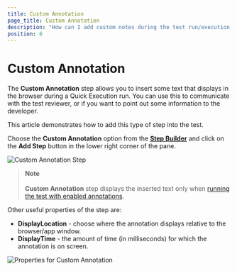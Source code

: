 ```yaml
---
title: Custom Annotation
page_title: Custom Annotation
description: "How can I add custom notes during the test run/execution in Test Studio."
position: 6
---
```

# Custom Annotation

The __Custom Annotation__ step allows you to insert some text that displays in the browser during a Quick Execution run. You can use this to communicate with the test reviewer, or if you want to point out some information to the developer.

This article demonstrates how to add this type of step into the test.

Choose the __Custom Annotation__ option from the <a href="/features/custom-steps/overview" target="_blank">__Step Builder__</a> and click on the __Add Step__ button in the lower right corner of the pane.

![Custom Annotation Step][1]

> __Note__
> <br>
> <br>
> __Custom Annotation__ step displays the inserted text only when <a href="/automated-tests/test-execution/quick-run-annotations" target="_blank">running the test with enabled annotations</a>.

Other useful properties of the step are:

- **DisplayLocation** - choose where the annotation displays relative to the browser/app window.
- **DisplayTime** - the amount of time (in milliseconds) for which the annotation is on screen.

![Properties for Custom Annotation ][2]

[1]: /img/features/custom-steps/custom-annotation/step-builder-custom-anotation.png
[2]: /img/features/custom-steps/custom-annotation/props-custom-anotations.png
